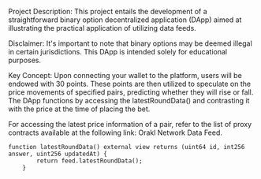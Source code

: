 Project Description:
This project entails the development of a straightforward binary option decentralized application (DApp) aimed at illustrating the practical application of utilizing data feeds.

Disclaimer:
It's important to note that binary options may be deemed illegal in certain jurisdictions. This DApp is intended solely for educational purposes.

Key Concept:
Upon connecting your wallet to the platform, users will be endowed with 30 points. These points are then utilized to speculate on the price movements of specified pairs, predicting whether they will rise or fall. The DApp functions by accessing the latestRoundData() and contrasting it with the price at the time of placing the bet.

For accessing the latest price information of a pair, refer to the list of proxy contracts available at the following link: Orakl Network Data Feed.

```
function latestRoundData() external view returns (uint64 id, int256 answer, uint256 updatedAt) {
        return feed.latestRoundData();
    }

```

